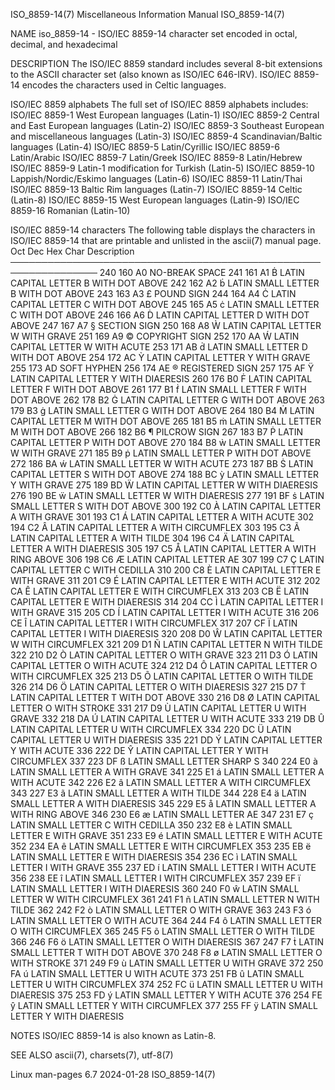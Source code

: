 ISO_8859-14(7)						       Miscellaneous Information Manual							ISO_8859-14(7)

NAME
       iso_8859-14 - ISO/IEC 8859-14 character set encoded in octal, decimal, and hexadecimal

DESCRIPTION
       The  ISO/IEC  8859  standard includes several 8-bit extensions to the ASCII character set (also known as ISO/IEC 646-IRV).  ISO/IEC 8859-14 encodes the
       characters used in Celtic languages.

   ISO/IEC 8859 alphabets
       The full set of ISO/IEC 8859 alphabets includes:
       ISO/IEC 8859-1	 West European languages (Latin-1)
       ISO/IEC 8859-2	 Central and East European languages (Latin-2)
       ISO/IEC 8859-3	 Southeast European and miscellaneous languages (Latin-3)
       ISO/IEC 8859-4	 Scandinavian/Baltic languages (Latin-4)
       ISO/IEC 8859-5	 Latin/Cyrillic
       ISO/IEC 8859-6	 Latin/Arabic
       ISO/IEC 8859-7	 Latin/Greek
       ISO/IEC 8859-8	 Latin/Hebrew
       ISO/IEC 8859-9	 Latin-1 modification for Turkish (Latin-5)
       ISO/IEC 8859-10	 Lappish/Nordic/Eskimo languages (Latin-6)
       ISO/IEC 8859-11	 Latin/Thai
       ISO/IEC 8859-13	 Baltic Rim languages (Latin-7)
       ISO/IEC 8859-14	 Celtic (Latin-8)
       ISO/IEC 8859-15	 West European languages (Latin-9)
       ISO/IEC 8859-16	 Romanian (Latin-10)

   ISO/IEC 8859-14 characters
       The following table displays the characters in ISO/IEC 8859-14 that are printable and unlisted in the ascii(7) manual page.
       Oct   Dec   Hex	 Char	Description
       ────────────────────────────────────────────────────────────────
       240   160   A0		NO-BREAK SPACE
       241   161   A1	  Ḃ	LATIN CAPITAL LETTER B WITH DOT ABOVE
       242   162   A2	  ḃ	LATIN SMALL LETTER B WITH DOT ABOVE
       243   163   A3	  £	POUND SIGN
       244   164   A4	  Ċ	LATIN CAPITAL LETTER C WITH DOT ABOVE
       245   165   A5	  ċ	LATIN SMALL LETTER C WITH DOT ABOVE
       246   166   A6	  Ḋ	LATIN CAPITAL LETTER D WITH DOT ABOVE
       247   167   A7	  §	SECTION SIGN
       250   168   A8	  Ẁ	LATIN CAPITAL LETTER W WITH GRAVE
       251   169   A9	  ©	COPYRIGHT SIGN
       252   170   AA	  Ẃ	LATIN CAPITAL LETTER W WITH ACUTE
       253   171   AB	  ḋ	LATIN SMALL LETTER D WITH DOT ABOVE
       254   172   AC	  Ỳ	LATIN CAPITAL LETTER Y WITH GRAVE
       255   173   AD		SOFT HYPHEN
       256   174   AE	  ®	REGISTERED SIGN
       257   175   AF	  Ÿ	LATIN CAPITAL LETTER Y WITH DIAERESIS
       260   176   B0	  Ḟ	LATIN CAPITAL LETTER F WITH DOT ABOVE
       261   177   B1	  ḟ	LATIN SMALL LETTER F WITH DOT ABOVE
       262   178   B2	  Ġ	LATIN CAPITAL LETTER G WITH DOT ABOVE
       263   179   B3	  ġ	LATIN SMALL LETTER G WITH DOT ABOVE
       264   180   B4	  Ṁ	LATIN CAPITAL LETTER M WITH DOT ABOVE
       265   181   B5	  ṁ	LATIN SMALL LETTER M WITH DOT ABOVE
       266   182   B6	  ¶	PILCROW SIGN
       267   183   B7	  Ṗ	LATIN CAPITAL LETTER P WITH DOT ABOVE
       270   184   B8	  ẁ	LATIN SMALL LETTER W WITH GRAVE
       271   185   B9	  ṗ	LATIN SMALL LETTER P WITH DOT ABOVE
       272   186   BA	  ẃ	LATIN SMALL LETTER W WITH ACUTE
       273   187   BB	  Ṡ	LATIN CAPITAL LETTER S WITH DOT ABOVE
       274   188   BC	  ỳ	LATIN SMALL LETTER Y WITH GRAVE
       275   189   BD	  Ẅ	LATIN CAPITAL LETTER W WITH DIAERESIS
       276   190   BE	  ẅ	LATIN SMALL LETTER W WITH DIAERESIS
       277   191   BF	  ṡ	LATIN SMALL LETTER S WITH DOT ABOVE
       300   192   C0	  À	LATIN CAPITAL LETTER A WITH GRAVE
       301   193   C1	  Á	LATIN CAPITAL LETTER A WITH ACUTE
       302   194   C2	  Â	LATIN CAPITAL LETTER A WITH CIRCUMFLEX
       303   195   C3	  Ã	LATIN CAPITAL LETTER A WITH TILDE
       304   196   C4	  Ä	LATIN CAPITAL LETTER A WITH DIAERESIS
       305   197   C5	  Å	LATIN CAPITAL LETTER A WITH RING ABOVE
       306   198   C6	  Æ	LATIN CAPITAL LETTER AE
       307   199   C7	  Ç	LATIN CAPITAL LETTER C WITH CEDILLA
       310   200   C8	  È	LATIN CAPITAL LETTER E WITH GRAVE
       311   201   C9	  É	LATIN CAPITAL LETTER E WITH ACUTE
       312   202   CA	  Ê	LATIN CAPITAL LETTER E WITH CIRCUMFLEX
       313   203   CB	  Ë	LATIN CAPITAL LETTER E WITH DIAERESIS
       314   204   CC	  Ì	LATIN CAPITAL LETTER I WITH GRAVE
       315   205   CD	  Í	LATIN CAPITAL LETTER I WITH ACUTE
       316   206   CE	  Î	LATIN CAPITAL LETTER I WITH CIRCUMFLEX
       317   207   CF	  Ï	LATIN CAPITAL LETTER I WITH DIAERESIS
       320   208   D0	  Ŵ	LATIN CAPITAL LETTER W WITH CIRCUMFLEX
       321   209   D1	  Ñ	LATIN CAPITAL LETTER N WITH TILDE
       322   210   D2	  Ò	LATIN CAPITAL LETTER O WITH GRAVE
       323   211   D3	  Ó	LATIN CAPITAL LETTER O WITH ACUTE
       324   212   D4	  Ô	LATIN CAPITAL LETTER O WITH CIRCUMFLEX
       325   213   D5	  Õ	LATIN CAPITAL LETTER O WITH TILDE
       326   214   D6	  Ö	LATIN CAPITAL LETTER O WITH DIAERESIS
       327   215   D7	  Ṫ	LATIN CAPITAL LETTER T WITH DOT ABOVE
       330   216   D8	  Ø	LATIN CAPITAL LETTER O WITH STROKE
       331   217   D9	  Ù	LATIN CAPITAL LETTER U WITH GRAVE
       332   218   DA	  Ú	LATIN CAPITAL LETTER U WITH ACUTE
       333   219   DB	  Û	LATIN CAPITAL LETTER U WITH CIRCUMFLEX
       334   220   DC	  Ü	LATIN CAPITAL LETTER U WITH DIAERESIS
       335   221   DD	  Ý	LATIN CAPITAL LETTER Y WITH ACUTE
       336   222   DE	  Ŷ	LATIN CAPITAL LETTER Y WITH CIRCUMFLEX
       337   223   DF	  ß	LATIN SMALL LETTER SHARP S
       340   224   E0	  à	LATIN SMALL LETTER A WITH GRAVE
       341   225   E1	  á	LATIN SMALL LETTER A WITH ACUTE
       342   226   E2	  â	LATIN SMALL LETTER A WITH CIRCUMFLEX
       343   227   E3	  ã	LATIN SMALL LETTER A WITH TILDE
       344   228   E4	  ä	LATIN SMALL LETTER A WITH DIAERESIS
       345   229   E5	  å	LATIN SMALL LETTER A WITH RING ABOVE
       346   230   E6	  æ	LATIN SMALL LETTER AE
       347   231   E7	  ç	LATIN SMALL LETTER C WITH CEDILLA
       350   232   E8	  è	LATIN SMALL LETTER E WITH GRAVE
       351   233   E9	  é	LATIN SMALL LETTER E WITH ACUTE
       352   234   EA	  ê	LATIN SMALL LETTER E WITH CIRCUMFLEX
       353   235   EB	  ë	LATIN SMALL LETTER E WITH DIAERESIS
       354   236   EC	  ì	LATIN SMALL LETTER I WITH GRAVE
       355   237   ED	  í	LATIN SMALL LETTER I WITH ACUTE
       356   238   EE	  î	LATIN SMALL LETTER I WITH CIRCUMFLEX
       357   239   EF	  ï	LATIN SMALL LETTER I WITH DIAERESIS
       360   240   F0	  ŵ	LATIN SMALL LETTER W WITH CIRCUMFLEX
       361   241   F1	  ñ	LATIN SMALL LETTER N WITH TILDE
       362   242   F2	  ò	LATIN SMALL LETTER O WITH GRAVE
       363   243   F3	  ó	LATIN SMALL LETTER O WITH ACUTE
       364   244   F4	  ô	LATIN SMALL LETTER O WITH CIRCUMFLEX
       365   245   F5	  õ	LATIN SMALL LETTER O WITH TILDE
       366   246   F6	  ö	LATIN SMALL LETTER O WITH DIAERESIS
       367   247   F7	  ṫ	LATIN SMALL LETTER T WITH DOT ABOVE
       370   248   F8	  ø	LATIN SMALL LETTER O WITH STROKE
       371   249   F9	  ù	LATIN SMALL LETTER U WITH GRAVE
       372   250   FA	  ú	LATIN SMALL LETTER U WITH ACUTE
       373   251   FB	  û	LATIN SMALL LETTER U WITH CIRCUMFLEX
       374   252   FC	  ü	LATIN SMALL LETTER U WITH DIAERESIS
       375   253   FD	  ý	LATIN SMALL LETTER Y WITH ACUTE
       376   254   FE	  ŷ	LATIN SMALL LETTER Y WITH CIRCUMFLEX
       377   255   FF	  ÿ	LATIN SMALL LETTER Y WITH DIAERESIS

NOTES
       ISO/IEC 8859-14 is also known as Latin-8.

SEE ALSO
       ascii(7), charsets(7), utf-8(7)

Linux man-pages 6.7							  2024-01-28								ISO_8859-14(7)
